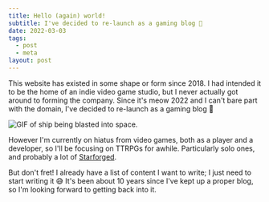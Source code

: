 ```yaml
---
title: Hello (again) world!
subtitle: I've decided to re-launch as a gaming blog 🚀
date: 2022-03-03
tags: 
  - post
  - meta
layout: post
---
```


This website has existed in some shape or form since 2018. I had intended it to be the home of an indie video game studio, but I never actually got around to forming the company. Since it's meow 2022 and I can't bare part with the domain, I've decided to re-launch as a gaming blog 🚀

![GIF of ship being blasted into space.](https://media.giphy.com/media/dfTPC3bKURlFbOwJU4/giphy.gif)

However I'm currently on hiatus from video games, both as a player and a developer, so I'll be focusing on TTRPGs for awhile. Particularly solo ones, and probably a lot of [Starforged](https://www.ironswornrpg.com/product-ironsworn-starforged). 

But don't fret! I already have a list of content I want to write; I just need to start writing it 😅 It's been about 10 years since I've kept up a proper blog, so I'm looking forward to getting back into it.